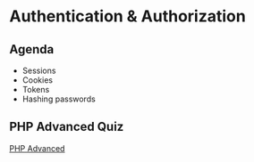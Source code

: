 # Authentication & Authorization

## Agenda

- Sessions
- Cookies
- Tokens
- Hashing passwords

## PHP Advanced Quiz
[PHP Advanced](https://forms.gle/6nQLnNxdXYmKxXWb8)
